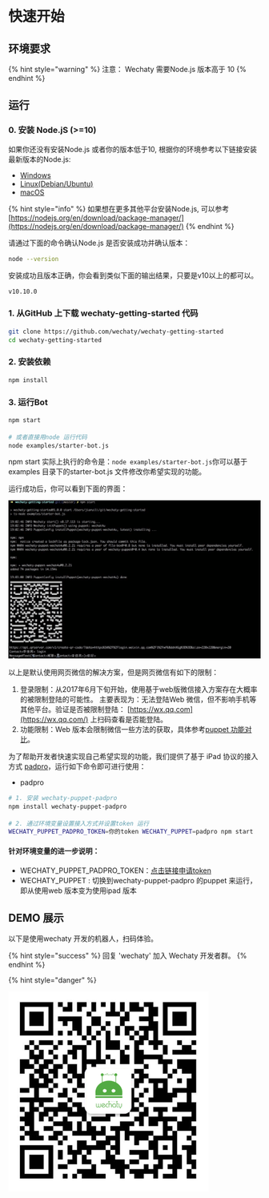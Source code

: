 # 快速开始

## 环境要求    <a id="env"></a>

{% hint style="warning" %}
注意： Wechaty 需要Node.js 版本高于 10
{% endhint %}

## 运行    <a id="run"></a>

### 0. 安装 Node.jS \(&gt;=10\)    <a id="install-nodejs"></a>

如果你还没有安装Node.js 或者你的版本低于10, 根据你的环境参考以下链接安装最新版本的Node.js:

* [Windows](https://nodejs.org/en/download/package-manager/#windows)
* [Linux\(Debian/Ubuntu\)](https://nodejs.org/en/download/package-manager/#debian-and-ubuntu-based-linux-distributions)
* [macOS](https://nodejs.org/en/download/package-manager/#macos)

{% hint style="info" %}
如果想在更多其他平台安装Node.js, 可以参考 [https://nodejs.org/en/download/package-manager/](https://nodejs.org/en/download/package-manager/)
{% endhint %}

请通过下面的命令确认Node.js 是否安装成功并确认版本：

```bash
node --version
```

安装成功且版本正确，你会看到类似下面的输出结果，只要是v10以上的都可以。

```bash
v10.10.0
```

### 1. 从GitHub 上下载 wechaty-getting-started  代码    <a id="clone"></a>

```bash
git clone https://github.com/wechaty/wechaty-getting-started
cd wechaty-getting-started
```

### 2. 安装依赖    <a id="install"></a>

```bash
npm install
```

### 3. 运行Bot    <a id="run"></a>

```bash
npm start

# 或者直接用node 运行代码
node examples/starter-bot.js
```

npm start 实际上执行的命令是：`node examples/starter-bot.js`你可以基于examples 目录下的starter-bot.js 文件修改你希望实现的功能。

运行成功后，你可以看到下面的界面：

![demo](.gitbook/assets/image%20%282%29.png)

以上是默认使用网页微信的解决方案，但是网页微信有如下的限制：

1. 登录限制：从2017年6月下旬开始，使用基于web版微信接入方案存在大概率的被限制登陆的可能性。 主要表现为：无法登陆Web 微信，但不影响手机等其他平台。验证是否被限制登陆： [https://wx.qq.com](https://wx.qq.com/) 上扫码查看是否能登陆。
2. 功能限制：Web 版本会限制微信一些方法的获取，具体参考[puppet 功能对比](puppet.md#puppet-compatibility)。

为了帮助开发者快速实现自己希望实现的功能，我们提供了基于 iPad 协议的接入方式 [padpro](https://github.com/botorange/wechaty-puppet-padpro)，运行如下命令即可进行使用：

- padpro

```bash
# 1. 安装 wechaty-puppet-padpro
npm install wechaty-puppet-padpro

# 2. 通过环境变量设置接入方式并设置token 运行
WECHATY_PUPPET_PADPRO_TOKEN=你的token WECHATY_PUPPET=padpro npm start
```


#### 针对环境变量的进一步说明：

* WECHATY\_PUPPET\_PADPRO\_TOKEN：[点击链接申请token](https://token.juzi.bot)
* WECHATY\_PUPPET : 切换到wechaty-puppet-padpro 的puppet 来运行，即从使用web 版本变为使用ipad 版本

## DEMO 展示    <a id="demo"></a>

以下是使用wechaty 开发的机器人，扫码体验。

{% hint style="success" %}
回复 'wechaty' 加入 Wechaty 开发者群。
{% endhint %}

{% hint style="danger" %}

![Wechaty Developers&apos; Home](.gitbook/assets/image%20%281%29.png)

